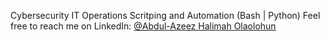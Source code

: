 <p>
Cybersecurity
IT Operations
Scritping and Automation (Bash | Python)
Feel free to reach me on LinkedIn: <a href="https://www.linkedin.com/in/halimah1696">@Abdul-Azeez Halimah Olaolohun</a>
</p>
